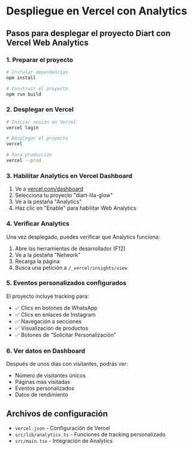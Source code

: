 # Despliegue en Vercel con Analytics

## Pasos para desplegar el proyecto Diart con Vercel Web Analytics

### 1. Preparar el proyecto
```bash
# Instalar dependencias
npm install

# Construir el proyecto
npm run build
```

### 2. Desplegar en Vercel
```bash
# Iniciar sesión en Vercel
vercel login

# Desplegar el proyecto
vercel

# Para producción
vercel --prod
```

### 3. Habilitar Analytics en Vercel Dashboard
1. Ve a [vercel.com/dashboard](https://vercel.com/dashboard)
2. Selecciona tu proyecto "diart-lila-glow"
3. Ve a la pestaña "Analytics"
4. Haz clic en "Enable" para habilitar Web Analytics

### 4. Verificar Analytics
Una vez desplegado, puedes verificar que Analytics funciona:
1. Abre las herramientas de desarrollador (F12)
2. Ve a la pestaña "Network"
3. Recarga la página
4. Busca una petición a `/_vercel/insights/view`

### 5. Eventos personalizados configurados
El proyecto incluye tracking para:
- ✅ Clics en botones de WhatsApp
- ✅ Clics en enlaces de Instagram
- ✅ Navegación a secciones
- ✅ Visualización de productos
- ✅ Botones de "Solicitar Personalización"

### 6. Ver datos en Dashboard
Después de unos días con visitantes, podrás ver:
- Número de visitantes únicos
- Páginas más visitadas
- Eventos personalizados
- Datos de rendimiento

## Archivos de configuración
- `vercel.json` - Configuración de Vercel
- `src/lib/analytics.ts` - Funciones de tracking personalizado
- `src/main.tsx` - Integración de Analytics
